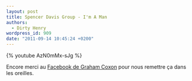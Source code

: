 ```yaml
---
layout: post
title: Spencer Davis Group - I'm A Man
authors:
  - Dirty Henry
wordpress_id: 909
date: "2011-09-14 10:45:24 +0200"
---
```


{% youtube AzN0mMx-sJg %}

Encore merci au
[Facebook de Graham Coxon](http://www.facebook.com/grahamcoxonofficial) pour
nous remettre ça dans les oreilles.

